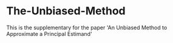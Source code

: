 # The-Unbiased-Method
This is the supplementary for the paper 'An Unbiased Method to Approximate a Principal Estimand'
